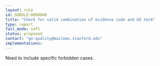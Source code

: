 ```yaml
---
layout: rule
id: GORULE:0000040
title: "Check for valid combination of evidence code and GO term"
type: report
fail_mode: soft
status: proposed
contact: "go-quality@mailman.stanford.edu"
implementations:
---
```

Need to include specific forbidden cases. 

